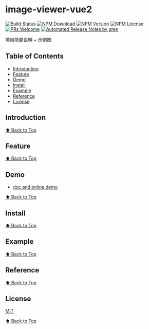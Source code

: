 # image-viewer-vue2

[![Build Status](https://travis-ci.com/FEMessage/image-viewer-vue2.svg?branch=master)](https://travis-ci.com/FEMessage/image-viewer-vue2)
[![NPM Download](https://img.shields.io/npm/dm/@femessage/image-viewer-vue2.svg)](https://www.npmjs.com/package/@femessage/image-viewer-vue2)
[![NPM Version](https://img.shields.io/npm/v/@femessage/image-viewer-vue2.svg)](https://www.npmjs.com/package/@femessage/image-viewer-vue2)
[![NPM License](https://img.shields.io/npm/l/@femessage/image-viewer-vue2.svg)](https://github.com/FEMessage/image-viewer-vue2/blob/master/LICENSE)
[![PRs Welcome](https://img.shields.io/badge/PRs-welcome-brightgreen.svg)](https://github.com/FEMessage/image-viewer-vue2/pulls)
[![Automated Release Notes by gren](https://img.shields.io/badge/%F0%9F%A4%96-release%20notes-00B2EE.svg)](https://github-tools.github.io/github-release-notes/)

项目简要说明 + 示例图

## Table of Contents

- [Introduction](#introduction)
- [Feature](#feature)
- [Demo](#demo)
- [Install](#install)
- [Example](#example)
- [Reference](#reference)
- [License](#license)

## Introduction

[⬆ Back to Top](#table-of-contents)

## Feature

[⬆ Back to Top](#table-of-contents)

## Demo

* [doc and online demo](https://femessage.github.io/image-viewer-vue2/)

[⬆ Back to Top](#table-of-contents)

## Install

[⬆ Back to Top](#table-of-contents)

## Example

[⬆ Back to Top](#table-of-contents)

## Reference

[⬆ Back to Top](#table-of-contents)

## License

[MIT](./LICENSE)

[⬆ Back to Top](#table-of-contents)
